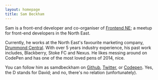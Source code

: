 ```yaml
---
layout: homepage
title: Sam Beckham
---
```


Sam is a front-end developer and co-organiser of [Frontend NE](https://frontendne.co.uk); a meetup for front-end developers in the North East.

Currently, he works at the North East's favourite marketing company, [Drummond Central](http://drummondcnetral.co.uk).
With over 5 years industry experience, his past work includes, Blackberry, Stoke FC and Nexus.
He likes messing around on CodePen and has one of the most loved pens of 2014, nice.

You can follow him as samdbeckham  on [Github](https://github.com/samdbeckham), [Twitter](http://twitter.com/samdbeckham), or [Codepen](http://codepen.io/samdbeckham/).
Yes, the D stands for David; and no, there's no relation (unfortunately).
